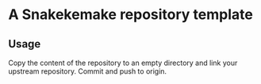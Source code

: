
# A Snakekemake repository template

## Usage

Copy the content of the repository to an empty directory and link your upstream 
repository. Commit and push to origin.



